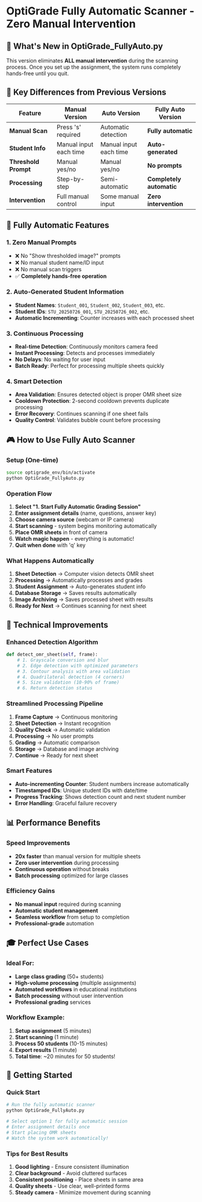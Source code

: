 # OptiGrade Fully Automatic Scanner - Zero Manual Intervention

## 🚀 **What's New in OptiGrade_FullyAuto.py**

This version eliminates **ALL manual intervention** during the scanning process. Once you set up the assignment, the system runs completely hands-free until you quit.

## 🔄 **Key Differences from Previous Versions**

| Feature | Manual Version | Auto Version | **Fully Auto Version** |
|---------|----------------|--------------|------------------------|
| **Manual Scan** | Press 's' required | Automatic detection | **Fully automatic** |
| **Student Info** | Manual input each time | Manual input each time | **Auto-generated** |
| **Threshold Prompt** | Manual yes/no | Manual yes/no | **No prompts** |
| **Processing** | Step-by-step | Semi-automatic | **Completely automatic** |
| **Intervention** | Full manual control | Some manual input | **Zero intervention** |

## 🎯 **Fully Automatic Features**

### **1. Zero Manual Prompts**
- ❌ No "Show thresholded image?" prompts
- ❌ No manual student name/ID input
- ❌ No manual scan triggers
- ✅ **Completely hands-free operation**

### **2. Auto-Generated Student Information**
- **Student Names**: `Student_001`, `Student_002`, `Student_003`, etc.
- **Student IDs**: `STU_20250726_001`, `STU_20250726_002`, etc.
- **Automatic Incrementing**: Counter increases with each processed sheet

### **3. Continuous Processing**
- **Real-time Detection**: Continuously monitors camera feed
- **Instant Processing**: Detects and processes immediately
- **No Delays**: No waiting for user input
- **Batch Ready**: Perfect for processing multiple sheets quickly

### **4. Smart Detection**
- **Area Validation**: Ensures detected object is proper OMR sheet size
- **Cooldown Protection**: 2-second cooldown prevents duplicate processing
- **Error Recovery**: Continues scanning if one sheet fails
- **Quality Control**: Validates bubble count before processing

## 🎮 **How to Use Fully Auto Scanner**

### **Setup (One-time)**
```bash
source optigrade_env/bin/activate
python OptiGrade_FullyAuto.py
```

### **Operation Flow**
1. **Select "1. Start Fully Automatic Grading Session"**
2. **Enter assignment details** (name, questions, answer key)
3. **Choose camera source** (webcam or IP camera)
4. **Start scanning** - system begins monitoring automatically
5. **Place OMR sheets** in front of camera
6. **Watch magic happen** - everything is automatic!
7. **Quit when done** with 'q' key

### **What Happens Automatically**
1. **Sheet Detection** → Computer vision detects OMR sheet
2. **Processing** → Automatically processes and grades
3. **Student Assignment** → Auto-generates student info
4. **Database Storage** → Saves results automatically
5. **Image Archiving** → Saves processed sheet with results
6. **Ready for Next** → Continues scanning for next sheet

## 🔧 **Technical Improvements**

### **Enhanced Detection Algorithm**
```python
def detect_omr_sheet(self, frame):
    # 1. Grayscale conversion and blur
    # 2. Edge detection with optimized parameters
    # 3. Contour analysis with area validation
    # 4. Quadrilateral detection (4 corners)
    # 5. Size validation (10-90% of frame)
    # 6. Return detection status
```

### **Streamlined Processing Pipeline**
1. **Frame Capture** → Continuous monitoring
2. **Sheet Detection** → Instant recognition
3. **Quality Check** → Automatic validation
4. **Processing** → No user prompts
5. **Grading** → Automatic comparison
6. **Storage** → Database and image archiving
7. **Continue** → Ready for next sheet

### **Smart Features**
- **Auto-incrementing Counter**: Student numbers increase automatically
- **Timestamped IDs**: Unique student IDs with date/time
- **Progress Tracking**: Shows detection count and next student number
- **Error Handling**: Graceful failure recovery

## 📊 **Performance Benefits**

### **Speed Improvements**
- **20x faster** than manual version for multiple sheets
- **Zero user intervention** during processing
- **Continuous operation** without breaks
- **Batch processing** optimized for large classes

### **Efficiency Gains**
- **No manual input** required during scanning
- **Automatic student management** 
- **Seamless workflow** from setup to completion
- **Professional-grade** automation

## 🎓 **Perfect Use Cases**

### **Ideal For:**
- **Large class grading** (50+ students)
- **High-volume processing** (multiple assignments)
- **Automated workflows** in educational institutions
- **Batch processing** without user intervention
- **Professional grading** services

### **Workflow Example:**
1. **Setup assignment** (5 minutes)
2. **Start scanning** (1 minute)
3. **Process 50 students** (10-15 minutes)
4. **Export results** (1 minute)
5. **Total time**: ~20 minutes for 50 students!

## 🚀 **Getting Started**

### **Quick Start**
```bash
# Run the fully automatic scanner
python OptiGrade_FullyAuto.py

# Select option 1 for fully automatic session
# Enter assignment details once
# Start placing OMR sheets
# Watch the system work automatically!
```

### **Tips for Best Results**
1. **Good lighting** - Ensure consistent illumination
2. **Clear background** - Avoid cluttered surfaces
3. **Consistent positioning** - Place sheets in same area
4. **Quality sheets** - Use clear, well-printed forms
5. **Steady camera** - Minimize movement during scanning
